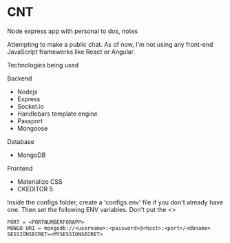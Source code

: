 # CNT
Node express app with personal to dos, notes

Attempting to make a public chat. As of now, I'm not using any front-end JavaScript frameworks like React or Angular.

Technologies being used

Backend
- Nodejs
- Express
- Socket.io
- Handlebars template engine
- Passport
- Mongoose
  
Database
- MongoDB

Frontend
- Materialize CSS
- CKEDITOR 5

Inside the configs folder, create a 'configs.env' file if you don't already have one. Then set the following ENV variables. Don't put the <>

```
PORT = <PORTNUMBERFORAPP>
MONGO_URI = mongodb://<username>:<password>@<host>:<port>/<dbname>
SESSIONSECRET=<MYSESSIONSECRET>
```
